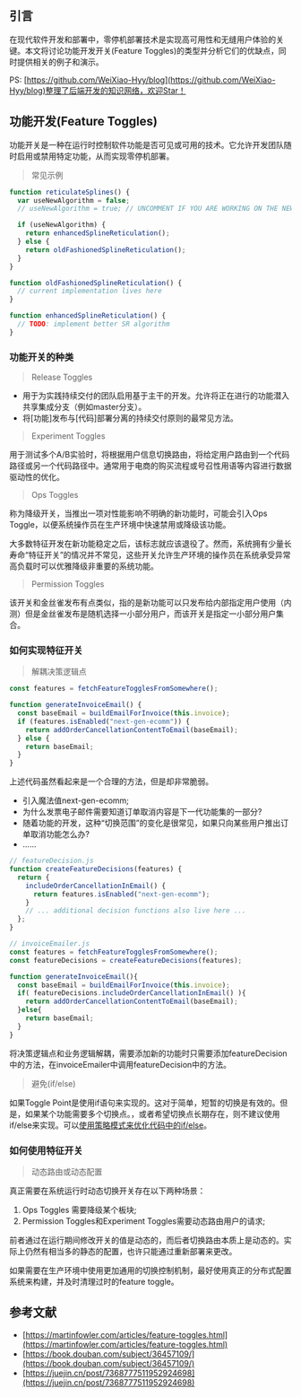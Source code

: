 ## 引言

在现代软件开发和部署中，零停机部署技术是实现高可用性和无缝用户体验的关键。本文将讨论功能开发开关(Feature Toggles)的类型并分析它们的优缺点，同时提供相关的例子和演示。

PS: [https://github.com/WeiXiao-Hyy/blog](https://github.com/WeiXiao-Hyy/blog)整理了后端开发的知识网络，欢迎Star！

## 功能开发(Feature Toggles)

功能开关是一种在运行时控制软件功能是否可见或可用的技术。它允许开发团队随时启用或禁用特定功能，从而实现零停机部署。

> 常见示例
>

```javascript
function reticulateSplines() {
  var useNewAlgorithm = false;
  // useNewAlgorithm = true; // UNCOMMENT IF YOU ARE WORKING ON THE NEW SR ALGORITHM

  if (useNewAlgorithm) {
    return enhancedSplineReticulation();
  } else {
    return oldFashionedSplineReticulation();
  }
}

function oldFashionedSplineReticulation() {
  // current implementation lives here
}

function enhancedSplineReticulation() {
  // TODO: implement better SR algorithm
}
```

### 功能开关的种类

> Release Toggles
>

- 用于为实践持续交付的团队启用基于主干的开发。允许将正在进行的功能潜入共享集成分支（例如master分支）。
- 将[功能]发布与[代码]部署分离的持续交付原则的最常见方法。

> Experiment Toggles
>

用于测试多个A/B实验时，将根据用户信息切换路由，将给定用户路由到一个代码路径或另一个代码路径中。通常用于电商的购买流程或号召性用语等内容进行数据驱动性的优化。

> Ops Toggles
>

称为降级开关，当推出一项对性能影响不明确的新功能时，可能会引入Ops Toggle，以便系统操作员在生产环境中快速禁用或降级该功能。

大多数特征开发在新功能稳定之后，该标志就应该退役了。然而，系统拥有少量长寿命“特征开关”的情况并不常见，这些开关允许生产环境的操作员在系统承受异常高负载时可以优雅降级非重要的系统功能。

> Permission Toggles
>

该开关和金丝雀发布有点类似，指的是新功能可以只发布给内部指定用户使用（内测）但是金丝雀发布是随机选择一小部分用户，而该开关是指定一小部分用户集合。


### 如何实现特征开关

> 解耦决策逻辑点
>

```javascript
const features = fetchFeatureTogglesFromSomewhere();

function generateInvoiceEmail() {
  const baseEmail = buildEmailForInvoice(this.invoice);
  if (features.isEnabled("next-gen-ecomm")) {
    return addOrderCancellationContentToEmail(baseEmail);
  } else {
    return baseEmail;
  }
}
```

上述代码虽然看起来是一个合理的方法，但是却非常脆弱。

- 引入魔法值next-gen-ecomm;
- 为什么发票电子邮件需要知道订单取消内容是下一代功能集的一部分?
- 随着功能的开发，这种“切换范围”的变化是很常见，如果只向某些用户推出订单取消功能怎么办?
- ......

```javascript
// featureDecision.js
function createFeatureDecisions(features) {
  return {
    includeOrderCancellationInEmail() {
      return features.isEnabled("next-gen-ecomm");
    }
    // ... additional decision functions also live here ...
  };
}

// invoiceEmailer.js
const features = fetchFeatureTogglesFromSomewhere();
const featureDecisions = createFeatureDecisions(features);

function generateInvoiceEmail(){
  const baseEmail = buildEmailForInvoice(this.invoice);
  if( featureDecisions.includeOrderCancellationInEmail() ){
    return addOrderCancellationContentToEmail(baseEmail);
  }else{
    return baseEmail;
  }
}
```

将决策逻辑点和业务逻辑解耦，需要添加新的功能时只需要添加featureDecision中的方法，在invoiceEmailer中调用featureDecision中的方法。

> 避免(if/else)
>

如果Toggle Point是使用if语句来实现的。这对于简单，短暂的切换是有效的。但是，如果某个功能需要多个切换点。，或者希望切换点长期存在，则不建议使用if/else来实现。可以[使用策略模式来优化代码中的if/else](https://juejin.cn/post/7368777511952924698)。

### 如何使用特征开关

> 动态路由或动态配置

真正需要在系统运行时动态切换开关存在以下两种场景：

1. Ops Toggles 需要降级某个板块;
2. Permission Toggles和Experiment Toggles需要动态路由用户的请求;

前者通过在运行期间修改开关的值是动态的，而后者切换路由本质上是动态的。实际上仍然有相当多的静态的配置，也许只能通过重新部署来更改。

如果需要在生产环境中使用更加通用的切换控制机制，最好使用真正的分布式配置系统来构建，并及时清理过时的feature toggle。

## 参考文献

- [https://martinfowler.com/articles/feature-toggles.html](https://martinfowler.com/articles/feature-toggles.html)
- [https://book.douban.com/subject/36457109/](https://book.douban.com/subject/36457109/)
- [https://juejin.cn/post/7368777511952924698](https://juejin.cn/post/7368777511952924698)